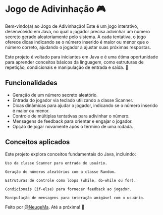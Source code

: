 # Jogo de Adivinhação 🎮

Bem-vindo(a) ao Jogo de Adivinhação! Este é um jogo interativo, desenvolvido em Java, no qual o jogador precisa adivinhar um número secreto gerado aleatoriamente pelo sistema. A cada tentativa, o jogo oferece dicas indicando se o número inserido é maior ou menor que o número correto, ajudando o jogador a ajustar suas próximas respostas.

Este projeto é voltado para iniciantes em Java e é uma ótima oportunidade para aprender conceitos básicos da linguagem, como estruturas de repetição, condicionais e manipulação de entrada e saída. 🚀

## Funcionalidades 
- Geração de um número secreto aleatório.
- Entrada do jogador via teclado utilizando a classe Scanner.
- Dicas dinâmicas para ajudar o jogador, indicando se o número inserido é maior ou menor.
- Controle de múltiplas tentativas para adivinhar o número.
- Mensagens de feedback para orientar e engajar o jogador.
- Opção de jogar novamente após o término de uma rodada.

##  Conceitos aplicados

Este projeto explora conceitos fundamentais do Java, incluindo:

    Uso da classe Scanner para entrada do usuário.

    Geração de números aleatórios com a classe Random.

    Estruturas de controle como loops (while, do-while ou for).

    Condicionais (if-else) para fornecer feedback ao jogador.

    Manipulação de mensagens para interação amigável com o usuário.


Feito por [@NeugeMa](https://www.github.com/neugema). Até a próxima! 🌟


